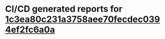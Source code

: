 # CI/CD generated reports for [1c3ea80c231a3758aee70fecdec0394ef2fc6a0a](https://github.com/hydephp/develop/commit/1c3ea80c231a3758aee70fecdec0394ef2fc6a0a)
